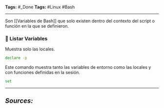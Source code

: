 **Tags:** #_Done 
**Tags:** #Linux #Bash 
- - -
Son [[Variables de Bash]] que solo existen dentro del contexto del script o función en la que se definieron.
### 📌 **Listar Variables**
Muestra solo las locales.
```bash
declare -p
```

Este comando muestra tanto las variables de entorno como las locales y con funciones definidas en la sesión.
``` bash
set
```
- - - 
## ***Sources:***